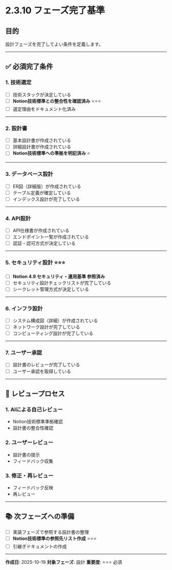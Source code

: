 # 2.3.10 フェーズ完了基準

## 目的

設計フェーズを完了してよい条件を定義します。

---

## ✅ 必須完了条件

### 1. 技術選定

- [ ] 技術スタックが決定している
- [ ] **Notion技術標準との整合性を確認済み** ⭐⭐⭐
- [ ] 選定理由をドキュメント化済み

---

### 2. 設計書

- [ ] 基本設計書が作成されている
- [ ] 詳細設計書が作成されている
- [ ] **Notion技術標準への準拠を明記済み** ⭐

---

### 3. データベース設計

- [ ] ER図（詳細版）が作成されている
- [ ] テーブル定義が確定している
- [ ] インデックス設計が完了している

---

### 4. API設計

- [ ] API仕様書が作成されている
- [ ] エンドポイント一覧が作成されている
- [ ] 認証・認可方式が決定している

---

### 5. セキュリティ設計 ⭐⭐⭐

- [ ] **Notion 4.9 セキュリティ・運用基準 参照済み**
- [ ] セキュリティ設計チェックリストが完了している
- [ ] シークレット管理方式が決定している

---

### 6. インフラ設計

- [ ] システム構成図（詳細）が作成されている
- [ ] ネットワーク設計が完了している
- [ ] コンピューティング設計が完了している

---

### 7. ユーザー承認

- [ ] 設計書のレビューが完了している
- [ ] ユーザー承認を取得している

---

## 🔄 レビュープロセス

### 1. AIによる自己レビュー
- Notion技術標準準拠確認
- 設計書の整合性確認

### 2. ユーザーレビュー
- 設計書の提示
- フィードバック収集

### 3. 修正・再レビュー
- フィードバック反映
- 再レビュー

---

## 📚 次フェーズへの準備

- [ ] 実装フェーズで参照する設計書の整理
- [ ] **Notion技術標準の参照先リスト作成** ⭐⭐⭐
- [ ] 引継ぎドキュメントの作成

---

**作成日**: 2025-10-19
**対象フェーズ**: 設計
**重要度**: ⭐⭐⭐ 必須

